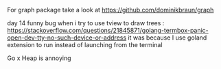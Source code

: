 For graph package take a look at https://github.com/dominikbraun/graph

day 14 funny bug when i try to use tview to draw trees :
https://stackoverflow.com/questions/21845871/golang-termbox-panic-open-dev-tty-no-such-device-or-address
it was because I use goland extension to run instead of launching from the terminal

Go x Heap is annoying